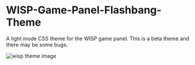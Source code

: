 # WISP-Game-Panel-Flashbang-Theme
A light mode CSS theme for the WISP game panel. This is a beta theme and there may be some bugs. 

![wisp theme image](https://cdn.discordapp.com/attachments/749570444734103584/1148675163324436661/image.png)
